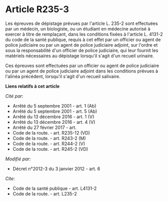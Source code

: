 # Article R235-3

Les épreuves de dépistage prévues par l'article L. 235-2 sont effectuées par un médecin, un biologiste, ou un étudiant en
médecine autorisé à exercer à titre de remplaçant, dans les conditions fixées à l'article L. 4131-2 du code de la santé
publique, requis à cet effet par un officier ou agent de police judiciaire ou par un agent de police judiciaire adjoint, sur
l'ordre et sous la responsabilité d'un officier de police judiciaire, qui leur fournit les matériels nécessaires au dépistage
lorsqu'il s'agit d'un recueil urinaire.

Ces épreuves sont effectuées par un officier ou agent de police judiciaire ou par un agent de police judiciaire adjoint dans
les conditions prévues à l'alinéa précédent, lorsqu'il s'agit d'un recueil salivaire.

**Liens relatifs à cet article**

_Cité par_:

  - Arrêté du 5 septembre 2001 - art. 1 (Ab)
  - Arrêté du 5 septembre 2001 - art. 5 (Ab)
  - Arrêté du 13 décembre 2016 - art. 1 (V)
  - Arrêté du 13 décembre 2016 - art. 4 (V)
  - Arrêté du 27 février 2017 - art.
  - Code de la route. - art. R235-12 (VD)
  - Code de la route. - art. R243-2 (M)
  - Code de la route. - art. R244-2 (V)
  - Code de la route. - art. R245-2 (VD)

_Modifié par_:

  - Décret n°2012-3 du 3 janvier 2012 - art. 6

_Cite_:

  - Code de la santé publique - art. L4131-2
  - Code de la route. - art. L235-2
